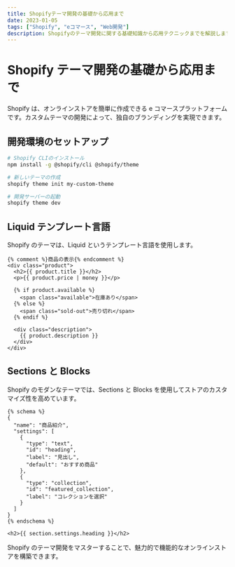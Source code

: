 ```yaml
---
title: Shopifyテーマ開発の基礎から応用まで
date: 2023-01-05
tags: ["Shopify", "eコマース", "Web開発"]
description: Shopifyのテーマ開発に関する基礎知識から応用テクニックまでを解説します
---
```


# Shopify テーマ開発の基礎から応用まで

Shopify は、オンラインストアを簡単に作成できる e コマースプラットフォームです。カスタムテーマの開発によって、独自のブランディングを実現できます。

## 開発環境のセットアップ

```bash
# Shopify CLIのインストール
npm install -g @shopify/cli @shopify/theme

# 新しいテーマの作成
shopify theme init my-custom-theme

# 開発サーバーの起動
shopify theme dev
```

## Liquid テンプレート言語

Shopify のテーマは、Liquid というテンプレート言語を使用します。

```liquid
{% comment %}商品の表示{% endcomment %}
<div class="product">
  <h2>{{ product.title }}</h2>
  <p>{{ product.price | money }}</p>

  {% if product.available %}
    <span class="available">在庫あり</span>
  {% else %}
    <span class="sold-out">売り切れ</span>
  {% endif %}

  <div class="description">
    {{ product.description }}
  </div>
</div>
```

## Sections と Blocks

Shopify のモダンなテーマでは、Sections と Blocks を使用してストアのカスタマイズ性を高めています。

```liquid
{% schema %}
{
  "name": "商品紹介",
  "settings": [
    {
      "type": "text",
      "id": "heading",
      "label": "見出し",
      "default": "おすすめ商品"
    },
    {
      "type": "collection",
      "id": "featured_collection",
      "label": "コレクションを選択"
    }
  ]
}
{% endschema %}

<h2>{{ section.settings.heading }}</h2>
```

Shopify のテーマ開発をマスターすることで、魅力的で機能的なオンラインストアを構築できます。

